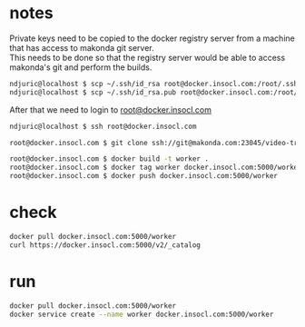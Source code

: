 # notes
Private keys need to be copied to the docker registry server from a machine that has access
to makonda git server.  
This needs to be done so that the registry server would be able to access makonda's git and 
perform the builds.
```bash
ndjuric@localhost $ scp ~/.ssh/id_rsa root@docker.insocl.com:/root/.ssh/id_rsa    
ndjuric@localhost $ scp ~/.ssh/id_rsa.pub root@docker.insocl.com:/root/.ssh/id_rsa.pub
```

After that we need to login to root@docker.insocl.com
```bash
ndjuric@localhost $ ssh root@docker.insocl.com

root@docker.insocl.com $ git clone ssh://git@makonda.com:23045/video-transcoder

root@docker.insocl.com $ docker build -t worker .  
root@docker.insocl.com $ docker tag worker docker.insocl.com:5000/worker  
root@docker.insocl.com $ docker push docker.insocl.com:5000/worker  
```

# check
```bash
docker pull docker.insocl.com:5000/worker
curl https://docker.insocl.com:5000/v2/_catalog  
```

# run
```bash
docker pull docker.insocl.com:5000/worker  
docker service create --name worker docker.insocl.com:5000/worker  
```

